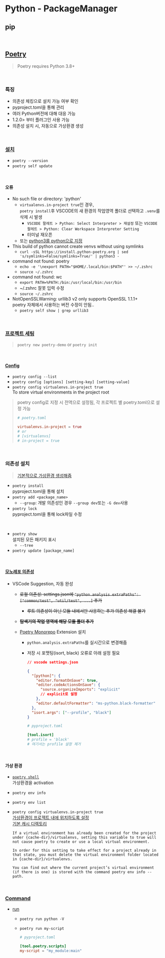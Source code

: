# Python - PackageManager

## pip

<br>

## [Poetry](https://python-poetry.org/docs/)

> Poetry requires Python 3.8+

<br />

### 특징

- 의존성 체킹으로 설치 가능 여부 확인
- pyproject.toml을 통해 관리
- 여러 Python버전에 대해 대응 가능
- 1.2.0> 부터 플러그인 사용 가능
- 의존성 설치 시, 자동으로 가상환경 생성

<br />

### [설치](https://python-poetry.org/docs/#installing-with-the-official-installer)

- `poetry --version`
- `poetry self update`

<br />

#### 오류

- No such file or directory: 'python'
  - `virtualenvs.in-project true`인 경우,\
    `poetry install`후 VSCODE의 새 환경의 작업영역 폴더로 선택하고 `.venv`를 삭제 시 발생
    - `VSCODE 팔레트 > Python: Select Interpreter > 재설정` 또는 `VSCODE 팔레트 > Python: Clear Workspace Interpreter Setting`
    - 터미널 재오픈
  - 또는 [python3를 python으로 지정](./Grammar.md#오류)
- This build of python cannot create venvs without using symlinks
  - `curl -sSL https://install.python-poetry.org | sed 's/symlinks=False/symlinks=True/' | python3 -`
- command not found: poetry
  - `echo -e '\nexport PATH="$HOME/.local/bin:$PATH"' >> ~/.zshrc`
  - `source ~/.zshrc`
- command not found: wc
  - `export PATH=%PATH:/bin:/usr/local/bin:/usr/bin`
  - ~/.zshrc 잘못 입력 수정
  - `source ~/.zshrc`
- NotOpenSSLWarning: urllib3 v2 only supports OpenSSL 1.1.1+\
  poetry 자체에서 사용하는 버전 수정이 안됨..
  - `poetry self show | grep urllib3`

<br />

### [프로젝트 세팅](https://python-poetry.org/docs/basic-usage/#project-setup)

> `poetry new poetry-demo` or `poetry init`

<br />

#### [Config](https://python-poetry.org/docs/configuration/)

- `poetry config --list`
- `poetry config [options] [setting-key] [setting-value]`
- `poetry config virtualenvs.in-project true`\
  To store virtual environments in the project root

> poetry config로 지정 시 전역으로 설정됨, 각 프로젝트 별 poetry.toml으로 설정 가능
>
> ```toml
> # poetry.toml
>
> virtualenvs.in-project = true
> # or
> # [virtualenvs]
> # in-project = true
>
> ```

<br />

### 의존성 설치

> [기본적으로 가상환경 생성해줌](https://python-poetry.org/docs/basic-usage/#using-your-virtual-environment)

- `poetry install`\
  pyproject.toml을 통해 설치
- `poetry add <package_name>`
  - `--group`: 개발 의존성인 경우 `--group dev`또는 `-G dev`사용
- `poetry lock`\
  pyproject.toml을 통해 lock파일 수정

<br />

- `poetry show`\
  설치된 모든 패키지 표시
  - `--tree`
- `poetry update [package_name]`

<br />

#### [모노레포 의존성](https://python-poetry.org/docs/dependency-specification/#path-dependencies)

- VSCode Suggestion, 자동 완성

  - ~~로컬 의존성: settings.json에 `"python.analysis.extraPaths": ["common/test", "util/test", ...]` 추가~~
    - ~~루트 의존성이 아닌 모듈 내에서만 사용하는 추가 의존성 해결 불가~~
  - ~~**탐색기의 작업 영역에 해당 모듈 폴더 추가**~~
  - [Poetry Monorepo](https://marketplace.visualstudio.com/items?itemName=ameenahsanma.poetry-monorepo) Extension 설치

    - `python.analysis.extraPaths`를 실시간으로 변경해줌
    - 저장 시 포맷팅(isort, black) 오류로 아래 설정 필요

      ```json
      // vscode settings.json

      {
        "[python]": {
          "editor.formatOnSave": true,
          "editor.codeActionsOnSave": {
            "source.organizeImports": "explicit"
            // explicit로 설정
          },
          "editor.defaultFormatter": "ms-python.black-formatter"
        },
        "isort.args": ["--profile", "black"]
      }
      ```

      ```toml
      # pyproject.toml

      [tool.isort]
      # profile = 'black'
      # 여기서는 profile 설정 제거
      ```

<br />

#### 가상 환경

- [`poetry shell`](https://python-poetry.org/docs/cli/#shell)\
  가상환경을 activation
- `poetry env info`
- `poetry env list`
- `poetry config virtualenvs.in-project true`\
  [가상환경이 프로젝트 내에 위치하도록 설정](https://python-poetry.org/docs/configuration/#virtualenvsin-project)\
  [기본 캐시 디렉토리](https://python-poetry.org/docs/configuration/#cache-dir)

  ```text
  If a virtual environment has already been created for the project under {cache-dir}/virtualenvs, setting this variable to true will not cause poetry to create or use a local virtual environment.

  In order for this setting to take effect for a project already in that state, you must delete the virtual environment folder located in {cache-dir}/virtualenvs.

  You can find out where the current project’s virtual environment (if there is one) is stored with the command poetry env info --path.
  ```

<br />

### [Command](https://python-poetry.org/docs/cli/)

- [run](https://python-poetry.org/docs/cli/#run)

  - `poetry run python -V`
  - `poetry run my-script`

    ```toml
    # pyproject.toml

    [tool.poetry.scripts]
    my-script = "my_module:main"
    ```
